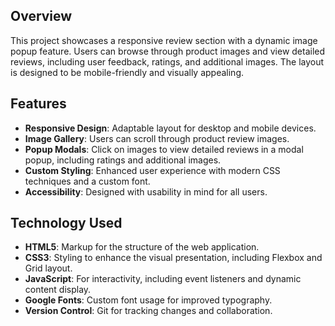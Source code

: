 ## Overview

This project showcases a responsive review section with a dynamic image popup feature. Users can browse through product images and view detailed reviews, including user feedback, ratings, and additional images. The layout is designed to be mobile-friendly and visually appealing.

## Features

- **Responsive Design**: Adaptable layout for desktop and mobile devices.
- **Image Gallery**: Users can scroll through product review images.
- **Popup Modals**: Click on images to view detailed reviews in a modal popup, including ratings and additional images.
- **Custom Styling**: Enhanced user experience with modern CSS techniques and a custom font.
- **Accessibility**: Designed with usability in mind for all users.

## Technology Used

- **HTML5**: Markup for the structure of the web application.
- **CSS3**: Styling to enhance the visual presentation, including Flexbox and Grid layout.
- **JavaScript**: For interactivity, including event listeners and dynamic content display.
- **Google Fonts**: Custom font usage for improved typography.
- **Version Control**: Git for tracking changes and collaboration.
